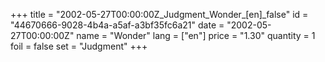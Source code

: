 +++
title = "2002-05-27T00:00:00Z_Judgment_Wonder_[en]_false"
id = "44670666-9028-4b4a-a5af-a3bf35fc6a21"
date = "2002-05-27T00:00:00Z"
name = "Wonder"
lang = ["en"]
price = "1.30"
quantity = 1
foil = false
set = "Judgment"
+++
